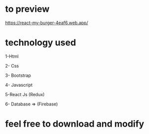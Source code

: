 # to preview

https://react-my-burger-4eaf6.web.app/

# technology used

1-Html 

2- Css

3- Bootstrap

4- Javascript

5-React Js (Redux)

6- Database => (Firebase)

# feel free to download and modify
